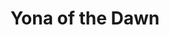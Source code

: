 ---
title:      Yona of the Dawn
jp_title:   暁のヨナ (Akatsuki no Yona)
studio:     Pierrot
director:   Kazuhiro Yoneda
us_release: 2014-10-07
online: # where can it be watched online
  - url:     https://www.crunchyroll.com/yona-of-the-dawn/videos
  - service: crunchyroll
music:
  - name:   暁のヨナ (Akatsuki no Yona)
    artist: 梁邦彦 (Kunihiko Ryō)
    used:   1st opening theme
    url:    https://www.youtube.com/watch?v=pfgNlVdDnxs
  - name:   夜 (Yoru, which means Night)
    artist: vistlip
    used:   2nd ending theme
    url:    https://www.youtube.com/watch?v=wOdlLgi05Kg
  - name:   暁の華 (Akatsuki no Hana)
    artist: Cyntia
    used:   2nd opening theme
    url:    https://www.youtube.com/watch?v=GtC-pSMIcR0
  - name:   Akatsuki
    artist: 志方あきこ (Akiko Shikata)
    used:   2nd closing theme
    url:    https://www.youtube.com/watch?v=GUq5WhRByds
episodes:   # episode/part number
  - name:     The Princess Yona
    jp_name:  王女ヨナ (Ōjo Yona)
    number:   1
    season:   1
  - name:     Broken Bond
    jp_name:  ちぎれた絆 (Chigireta Kizuna)
    number:   2
    season:   1
  - name:     Faraway Sky
    jp_name:  遠い空 (Tōi Sora)
    number:   3
    season:   1
  - name:     The Wind Clan
    jp_name:  風の部族 (Kaze no Buzoku)
    number:   4
    season:   1
  - name:     Roar
    jp_name:  咆哮 (Hōkō)
    number:   5
    season:   1
  - name:     The Crimson Hair
    jp_name:  紅い髪 (Akai Kami)
    number:   6
    season:   1
  - name:     Fate
    jp_name:  天命 (Tenmei)
    number:   7
    season:   1
  - name:     The Chosen Door
    jp_name:  選んだ扉 (Eranda Tobira)
    number:   8
    season:   1
  - name:     Wavering Determination
    jp_name:  ふるえる覚悟 (Furueru Kakugo)
    number:   9
    season:   1
  - name:     Yearn
    jp_name:  待望 (Taibō)
    number:   10
    season:   1
  - name:     The Dragon's Claws
    jp_name:  龍の爪 (Ryū no Tsume)
    number:   11
    season:   1
  - name:     The Blindfolded Dragon
    jp_name:  目隠しの龍 (Mekakushi no Ryū)
    number:   12
    season:   1
  - name:     The Rippling Fear
    jp_name:  反響する恐怖 (Hankyō Suru Kyōfu)
    number:   13
    season:   1
  - name:     Light
    jp_name:  光 (Hikari)
    number:   14
    season:   1
  - name:     To a New Land
    jp_name:  新たな地へ (Aratana Chi e)
    number:   15
    season:   1
  - name:     Pretend-War
    jp_name:  戦ごっこ (Ikusa Gokko)
    number:   16
    season:   1
  - name:     Pirate of Awa
    jp_name:  阿波の海賊 (Awa no Kaizoku)
    number:   17
    season:   1
  - name:     Ties
    jp_name:  縁 (Enishi)
    number:   18
    season:   1
  - name:     Trial of the Cheonsu Plant
    jp_name:  千樹草の試し (Senjusō no Tameshi)
    number:   19
    season:   1
  - name:     Chain of Courage
    jp_name:  勇気の連鎖 (Yuki no Rensa)
    number:   20
    season:   1
  - name:     Spark
    jp_name:  火花 (Hibana)
    number:   21
    season:   1
  - name:     History Is Made at Night
    jp_name:  歴史は夜作られる (Rekishi wa Yoru Tsukurareru)
    number:   22
    season:   1
  - name:     Morning of Pledges
    jp_name:  誓いの朝 (Chikai no Asa)
    number:   23
    season:   1
  - name:     From Here On
    jp_name:  これから (Korekara)
    number:   24
    season:   1
status:     # current-first-time, current-new-season, rewatch, finished, not-finishing
view-history:  # must order recent first
  - start: 2014-10-07 
    end:   2015-03-04
manga: manga/yona-of-the-dawn
tags: # genre: shojo, shonen, action, slice-of-life, etc.
  - shojo
  - fantasy
---
